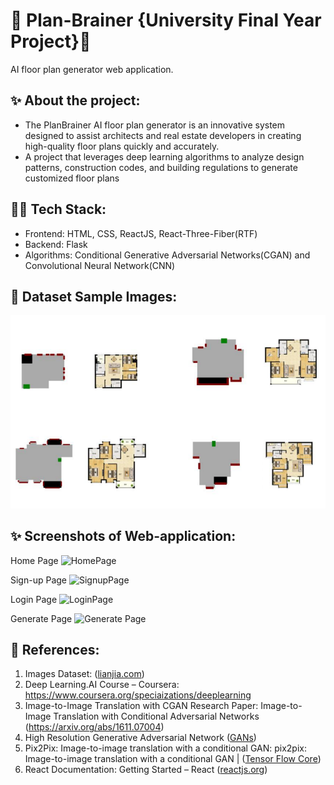 # 🧠 Plan-Brainer {University Final Year Project}🤖 
AI floor plan generator web application.

## ✨ About the project:
- The PlanBrainer AI floor plan generator is an innovative system designed to assist architects
and real estate developers in creating high-quality floor plans quickly and accurately.
- A project that leverages deep learning algorithms to analyze design patterns, construction codes, and
building regulations to generate customized floor plans

## 👨‍💻 Tech Stack:
- Frontend: HTML, CSS, ReactJS, React-Three-Fiber(RTF)
- Backend: Flask
- Algorithms: Conditional Generative Adversarial Networks(CGAN) and Convolutional Neural Network(CNN)

## 🌟 Dataset Sample Images:

![Dataset](https://github.com/iamvatsalpanchal/plan-brainer/blob/main/screenshots/dataset.PNG)

## ✨ Screenshots of Web-application:

Home Page
![HomePage](https://github.com/iamvatsalpanchal/plan-brainer/blob/main/screenshots\webapphome.PNG)

Sign-up Page
![SignupPage](https://github.com/iamvatsalpanchal/plan-brainer/blob/main/screenshots\signup.PNG)

Login Page
![LoginPage](https://github.com/iamvatsalpanchal/plan-brainer/blob/main/screenshots\login.PNG)

Generate Page
![Generate Page](https://github.com/iamvatsalpanchal/plan-brainer/blob/main/screenshots\generate_page.PNG)

## 📖 References:
1. Images Dataset: ([lianjia.com](https://tj.fang.lianjia.com/loupan/pg1/))
2. Deep Learning.AI Course – Coursera: https://www.coursera.org/speciaizations/deeplearning
3. Image-to-Image Translation with CGAN Research Paper:  Image-to-Image Translation with Conditional Adversarial Networks (https://arxiv.org/abs/1611.07004)
4. High Resolution Generative Adversarial Network ([GANs](https://www.udemy.com/course/high-resolution-generative-adversial-networks))
5. Pix2Pix: Image-to-image translation with a conditional GAN: pix2pix: Image-to-image translation with a conditional GAN | ([Tensor Flow Core](https://www.tensorflow.org/tutorials/generative/pix2pix))
6. React Documentation: Getting Started – React ([reactjs.org](https://react.dev/learn))
